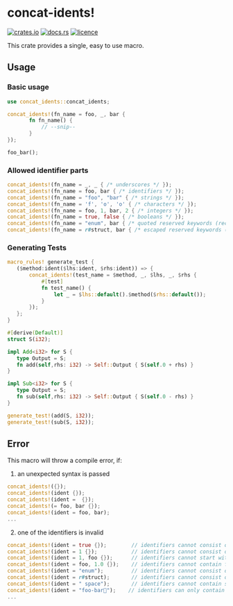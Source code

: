 # concat-idents!

[![crates.io](https://img.shields.io/crates/v/concat-idents)](https://crates.io/crates/concat-idents)
[![docs.rs](https://docs.rs/concat-idents/badge.svg)](https://docs.rs/concat-idents/)
[![licence](https://img.shields.io/crates/l/concat-idents)](https://github.com/DzenanJupic/concat-idents)

This crate provides a single, easy to use macro.

## Usage

### Basic usage

 ```rust
 use concat_idents::concat_idents;

 concat_idents!(fn_name = foo, _, bar {
        fn fn_name() {
            // --snip--
        }
 });

 foo_bar();
 ```

### Allowed identifier parts

```rust
concat_idents!(fn_name = _, _ { /* underscores */ });
concat_idents!(fn_name = foo, bar { /* identifiers */ });
concat_idents!(fn_name = "foo", "bar" { /* strings */ });
concat_idents!(fn_name = 'f', 'o', 'o' { /* characters */ });
concat_idents!(fn_name = foo, 1, bar, 2 { /* integers */ });
concat_idents!(fn_name = true, false { /* booleans */ });
concat_idents!(fn_name = "enum", bar { /* quoted reserved keywords (recommended way) */ });
concat_idents!(fn_name = r#struct, bar { /* escaped reserved keywords (not recommended, since some keywords produce error) */ });
```

### Generating Tests

```rust
macro_rules! generate_test {
   ($method:ident($lhs:ident, $rhs:ident)) => {
       concat_idents!(test_name = $method, _, $lhs, _, $rhs {
           #[test]
           fn test_name() {
               let _ = $lhs::default().$method($rhs::default());
           }
       });
   };
}

#[derive(Default)]
struct S(i32);

impl Add<i32> for S {
   type Output = S;
   fn add(self,rhs: i32) -> Self::Output { S(self.0 + rhs) }
}

impl Sub<i32> for S {
   type Output = S;
   fn sub(self,rhs: i32) -> Self::Output { S(self.0 - rhs) }
}

generate_test!(add(S, i32));
generate_test!(sub(S, i32));
```

## Error
This macro will throw a compile error, if:
1. an unexpected syntax is passed

```rust
concat_idents!({});
concat_idents!(ident {});
concat_idents!(ident =  {});
concat_idents!(= foo, bar {});
concat_idents!(ident = foo, bar);
...
``` 
2. one of the identifiers is invalid

```rust
concat_idents!(ident = true {});        // identifiers cannot consist of only one bool 
concat_idents!(ident = 1 {});           // identifiers cannot consist of only one int
concat_idents!(ident = 1, foo {});      // identifiers cannot start with an int
concat_idents!(ident = foo, 1.0 {});    // identifiers cannot contain floats
concat_idents!(ident = "enum");         // identifiers cannot consist of only one reserved keyword
concat_idents!(ident = r#struct);       // identifiers cannot consist of only one reserved keyword
concat_idents!(ident = " space");       // identifiers cannot contain spaces
concat_idents!(ident = "foo-bar🧨");    // identifiers can only contain [a-zA-Z0-9_]
...
``` 

